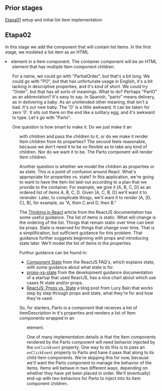 ## Prior stages
[Etapa01](Etapa01.md) setup and initial list item implementation

## Etapa02

In this stage we add the component that will contain list items.
In the first stage, we modeled a list item as an HTML <li> element in
a Item component.
The container component will be an HTML <ol> element that has multiple
Item component children.

For a name, we could go with "PartialOrder", but that's a bit long.
We could go with "PO", but that has unfortunate usage in English,
it's a bit lacking in descriptive properties, and it's kind of short.
We could try "Order", but that has all sorts of meanings.
What to do? Perhaps "PartO" as an abbreviation? It's easy to say.
In Spanish, "parto" means delivery, as in delivering a baby.
As an unintended other meaning, that isn't a bad. It's our new baby.
The 'O' is a little awkward. It can be taken for zero '0'.
It sits out there on the end like a solitary egg, and it's awkward
to type. Let's go with "Parto".

One question is how smart to make it. Do we just make it an <ol>
with children and pass the children to it, or do we make it render
Item children from its properties? The second feels reasonable, because
we don't need it to be so flexible as to take any kind of children.
Nor do we want it to be. The Parto component will render Item children.

Another question is whether we model the children as properties or as state.
This is a point of confusion around React. What's appropriate for
properties vs. state? In this application, we're going to want to
have the item list laid-out according to a plan that we provide to
the container. For example, we give it [A, B, C, D] as an ordered list
of items A, B, C, D. Given [A, C, B, D] we'll want it to rerender.
Later, to complicate things, we'll want it to render [A, [D, C], B],
for example, as "A, then C and D, then B."

The [Thinking in React](https://reactjs.org/docs/thinking-in-react.html)
article from the ReactJS documentation has some useful guidance.
The list of items is static. What will change is the ordering of the list.
Things that remain static over time can best be props. State is reserved
for things that change over time. That is a simplification, but sufficient
guidance for this problem. That guidance further suggests beginning with
props and introducing state later. We'll model the list of items in the
properties.

Furthur guidance can be found in:
- [Component State](https://reactjs.org/docs/faq-state.html) from the ReactJS
  FAQ's, which explains state, with some guidance about what state is for.
- [props-vs-state](https://github.com/uberVU/react-guide/blob/master/props-vs-state.md)
  from the development guidance documentation of a startup that used ReactJS,
  has a nice chart about which use cases fit state and/or props.
- [ReactJS: Props vs. State](https://lucybain.com/blog/2016/react-state-vs-pros/)
  a blog post from Lucy Bain that works step by step through props and state,
  what they're for and how they're used.

So, for starters, Parto is a component that receives a list of itemDescription
in it's properties and renders a list of Item components wrapped in an
<ol> element.

One of many implementation details is that the Item components rendered
by the Parto component will need behavior injected by the `onClickEvent`
property. One way to do this is to pass an `onClickEvent` property to
Parto and have it pass that along to its child Item components.
We're skipping this for now, because we'll want the Parto component to
manage the behavior of the items. Items will behave in two different ways,
depending on whether they have yet been placed in order. We'll (eventually)
end-up with two behaviors for Parto to inject into its Item component children.

